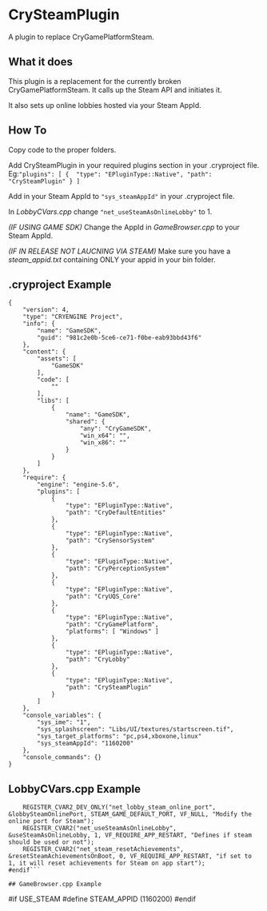 # CrySteamPlugin
A plugin to replace CryGamePlatformSteam.
## What it does
This plugin is a replacement for the currently broken CryGamePlatformSteam. It calls up the Steam API and initiates it.

It also sets up online lobbies hosted via your Steam AppId.
## How To
Copy code to the proper folders.

Add CrySteamPlugin in your required plugins section in your .cryproject file.
Eg:```"plugins": [
               { 
                "type": "EPluginType::Native",
                "path": "CrySteamPlugin"
                }
            ]```

Add in your Steam AppId to ```"sys_steamAppId"``` in your .cryproject file.

In *LobbyCVars.cpp* change ```"net_useSteamAsOnlineLobby"``` to 1.

*(IF USING GAME SDK)*
Change the AppId in *GameBrowser.cpp* to your Steam AppId.

*(IF IN RELEASE NOT LAUCNING VIA STEAM)*
Make sure you have a *steam_appid.txt* containing ONLY your appid in your bin folder.




## .cryproject Example
```
{
    "version": 4,
    "type": "CRYENGINE Project",
    "info": {
        "name": "GameSDK",
        "guid": "981c2e0b-5ce6-ce71-f0be-eab93bbd43f6"
    },
    "content": {
        "assets": [
            "GameSDK"
        ],
        "code": [
            ""
        ],
        "libs": [
            {
                "name": "GameSDK",
                "shared": {
                    "any": "CryGameSDK",
                    "win_x64": "",
                    "win_x86": ""
                }
            }
        ]
    },
    "require": {
        "engine": "engine-5.6",
        "plugins": [
            {
                "type": "EPluginType::Native",
                "path": "CryDefaultEntities"
            },
            {
                "type": "EPluginType::Native",
                "path": "CrySensorSystem"
            },
            {
                "type": "EPluginType::Native",
                "path": "CryPerceptionSystem"
            },
            {
                "type": "EPluginType::Native",
                "path": "CryUQS_Core"
            },
            {
                "type": "EPluginType::Native",
                "path": "CryGamePlatform",
                "platforms": [ "Windows" ]
            },
            {
                "type": "EPluginType::Native",
                "path": "CryLobby"
            },
            {
                "type": "EPluginType::Native",
                "path": "CrySteamPlugin"
            }
        ]
    },
    "console_variables": {
        "sys_ime": "1",
        "sys_splashscreen": "Libs/UI/textures/startscreen.tif",
        "sys_target_platforms": "pc,ps4,xboxone,linux"
        "sys_steamAppId": "1160200"
    },
    "console_commands": {}
}
```
## LobbyCVars.cpp Example
```#if USE_STEAM
	REGISTER_CVAR2_DEV_ONLY("net_lobby_steam_online_port", &lobbySteamOnlinePort, STEAM_GAME_DEFAULT_PORT, VF_NULL, "Modify the online port for Steam");
	REGISTER_CVAR2("net_useSteamAsOnlineLobby", &useSteamAsOnlineLobby, 1, VF_REQUIRE_APP_RESTART, "Defines if steam should be used or not");
	REGISTER_CVAR2("net_steam_resetAchievements", &resetSteamAchievementsOnBoot, 0, VF_REQUIRE_APP_RESTART, "if set to 1, it will reset achievements for Steam on app start");
#endif```

## GameBrowser.cpp Example
```
#if USE_STEAM
#define STEAM_APPID (1160200)
#endif
```
